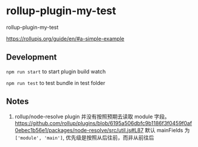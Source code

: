 # rollup-plugin-my-test

rollup-plugin-my-test

https://rollupjs.org/guide/en/#a-simple-example

## Development

`npm run start` to start plugin build watch

`npm run test` to test bundle in test folder

## Notes

1. rollup/node-resolve plugin 并没有按照预期去读取 module 字段。
   https://github.com/rollup/plugins/blob/6195a506dbfc9b1186f3f0459f0af0ebec1b56e1/packages/node-resolve/src/util.js#L87
   默认 mainFields 为`['module', 'main']`, 优先级是按照从后往前，而非从前往后
